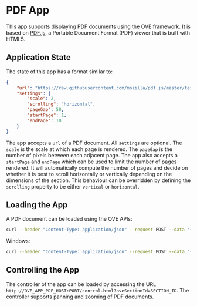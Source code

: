 # PDF App

This app supports displaying PDF documents using the OVE framework. It is based on [PDF.js](https://github.com/mozilla/pdf.js), a Portable Document Format (PDF) viewer that is built with HTML5.

## Application State

The state of this app has a format similar to:

```json
{
    "url": "https://raw.githubusercontent.com/mozilla/pdf.js/master/test/pdfs/TAMReview.pdf",
    "settings": {
        "scale": 2,
        "scrolling": "horizontal",
        "pageGap": 50,
        "startPage": 1,
        "endPage": 10
    }
}
```

The app accepts a `url` of a PDF document. All `settings` are optional. The `scale` is the scale at which each page is rendered. The `pageGap` is the number of pixels between each adjacent page. The app also accepts a `startPage` and `endPage` which can be used to limit the number of pages rendered. It will automatically compute the number of pages and decide on whether it is best to scroll horizontally or vertically depending on the dimensions of the section. This behaviour can be overridden by defining the `scrolling` property to be either `vertical` or `horizontal`.

## Loading the App

A PDF document can be loaded using the OVE APIs:

```sh
curl --header "Content-Type: application/json" --request POST --data '{"app": {"url": "http://OVE_APP_PDF_HOST:PORT","states": {"load": {"url": "https://raw.githubusercontent.com/mozilla/pdf.js/master/test/pdfs/TAMReview.pdf"}}}, "space": "OVE_SPACE", "h": 500, "w": 500, "y": 0, "x": 0}' http://OVE_CORE_HOST:PORT/section
```

Windows:

```sh
curl --header "Content-Type: application/json" --request POST --data "{\"app\": {\"url\": \"http://OVE_APP_PDF_HOST:PORT\", \"states\": {\"load\": {\"url\": \"https://raw.githubusercontent.com/mozilla/pdf.js/master/test/pdfs/TAMReview.pdf\"}}}, \"space\": \"OVE_SPACE\", \"h\": 500, \"w\": 500, \"y\": 0, \"x\": 0}" http://OVE_CORE_HOST:PORT/section
```

## Controlling the App

The controller of the app can be loaded by accessing the URL `http://OVE_APP_PDF_HOST:PORT/control.html?oveSectionId=SECTION_ID`. The controller supports panning and zooming of PDF documents.
